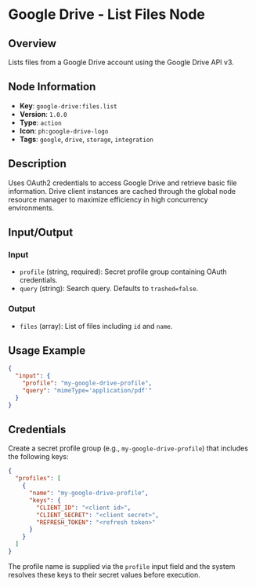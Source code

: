 # Google Drive - List Files Node

## Overview
Lists files from a Google Drive account using the Google Drive API v3.

## Node Information
- **Key**: `google-drive:files.list`
- **Version**: `1.0.0`
- **Type**: `action`
- **Icon**: `ph:google-drive-logo`
- **Tags**: `google`, `drive`, `storage`, `integration`

## Description
Uses OAuth2 credentials to access Google Drive and retrieve basic file information. Drive client instances are cached through the global node resource manager to maximize efficiency in high concurrency environments.

## Input/Output
### Input
- `profile` (string, required): Secret profile group containing OAuth credentials.
- `query` (string): Search query. Defaults to `trashed=false`.

### Output
- `files` (array): List of files including `id` and `name`.

## Usage Example
```json
{
  "input": {
    "profile": "my-google-drive-profile",
    "query": "mimeType='application/pdf'"
  }
}
```

## Credentials
Create a secret profile group (e.g., `my-google-drive-profile`) that includes the following keys:

```json
{
  "profiles": [
    {
      "name": "my-google-drive-profile",
      "keys": {
        "CLIENT_ID": "<client id>",
        "CLIENT_SECRET": "<client secret>",
        "REFRESH_TOKEN": "<refresh token>"
      }
    }
  ]
}
```

The profile name is supplied via the `profile` input field and the system resolves these keys to their secret values before execution.
